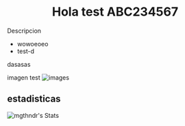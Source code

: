 <div align= "center" >
  <h1 align = "center" > Hola test ABC234567 </h1>
</div>

Descripcion
* wowoeoeo
* test-d

dasasas

imagen test
![images](https://github.com/user-attachments/assets/1d666362-70e4-4354-8c7e-2bbfa25995fc)

estadisticas
-

![mgthndr's Stats](https://github-readme-stats.vercel.app/api?username=mgthndr&theme=vue-dark&show_icons=true&hide_border=true&count_private=true)
